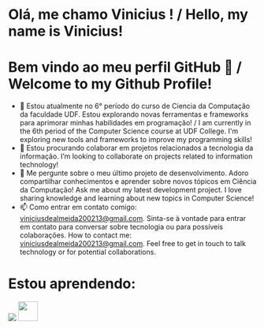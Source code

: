 # Olá, me chamo Vinicius ! / Hello, my name is Vinicius!
# Bem vindo ao meu perfil GitHub 👋 / Welcome to my Github Profile! 
<!--
**VncsAS02/VncsAS02** is a ✨ _special_ ✨ repository because its `README.md` (this file) appears on your GitHub profile.
-->

- 🌱 Estou atualmente no 6° período do curso de Ciencia da Computação da faculdade UDF. Estou explorando novas ferramentas e frameworks para aprimorar minhas habilidades em programação! / I am currently in the 6th period of the Computer Science course at UDF College. I'm exploring new tools and frameworks to improve my programming skills!
- 👯 Estou procurando colaborar em projetos relacionados a tecnologia da informação. I’m looking to collaborate on projects related to information technology!
- 💬 Me pergunte sobre o meu último projeto de desenvolvimento. Adoro compartilhar conhecimentos e aprender sobre novos tópicos em Ciência da Computação! Ask me about my latest development project. I love sharing knowledge and learning about new topics in Computer Science!
- 📫 Como entrar em contato comigo: viniciusdealmeida200213@gmail.com. Sinta-se à vontade para entrar em contato para conversar sobre tecnologia ou para possíveis colaborações. How to contact me: viniciusdealmeida200213@gmail.com. Feel free to get in touch to talk technology or for potential collaborations.

# Estou aprendendo: 
<img src="https://cdn.jsdelivr.net/gh/devicons/devicon@latest/icons/cplusplus/cplusplus-original.svg" /> <img loading="lazy" src="https://cdn.jsdelivr.net/gh/devicons/devicon/icons/linux/linux-original.svg" width="40" height="40"/>


